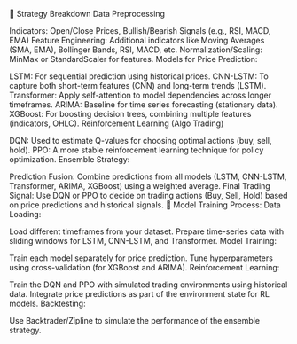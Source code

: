 📌 Strategy Breakdown
Data Preprocessing

Indicators: Open/Close Prices, Bullish/Bearish Signals (e.g., RSI, MACD, EMA)
Feature Engineering: Additional indicators like Moving Averages (SMA, EMA), Bollinger Bands, RSI, MACD, etc.
Normalization/Scaling: MinMax or StandardScaler for features.
Models for Price Prediction:

LSTM: For sequential prediction using historical prices.
CNN-LSTM: To capture both short-term features (CNN) and long-term trends (LSTM).
Transformer: Apply self-attention to model dependencies across longer timeframes.
ARIMA: Baseline for time series forecasting (stationary data).
XGBoost: For boosting decision trees, combining multiple features (indicators, OHLC).
Reinforcement Learning (Algo Trading)

DQN: Used to estimate Q-values for choosing optimal actions (buy, sell, hold).
PPO: A more stable reinforcement learning technique for policy optimization.
Ensemble Strategy:

Prediction Fusion: Combine predictions from all models (LSTM, CNN-LSTM, Transformer, ARIMA, XGBoost) using a weighted average.
Final Trading Signal: Use DQN or PPO to decide on trading actions (Buy, Sell, Hold) based on price predictions and historical signals.
📌 Model Training Process:
Data Loading:

Load different timeframes from your dataset.
Prepare time-series data with sliding windows for LSTM, CNN-LSTM, and Transformer.
Model Training:

Train each model separately for price prediction.
Tune hyperparameters using cross-validation (for XGBoost and ARIMA).
Reinforcement Learning:

Train the DQN and PPO with simulated trading environments using historical data.
Integrate price predictions as part of the environment state for RL models.
Backtesting:

Use Backtrader/Zipline to simulate the performance of the ensemble strategy.
